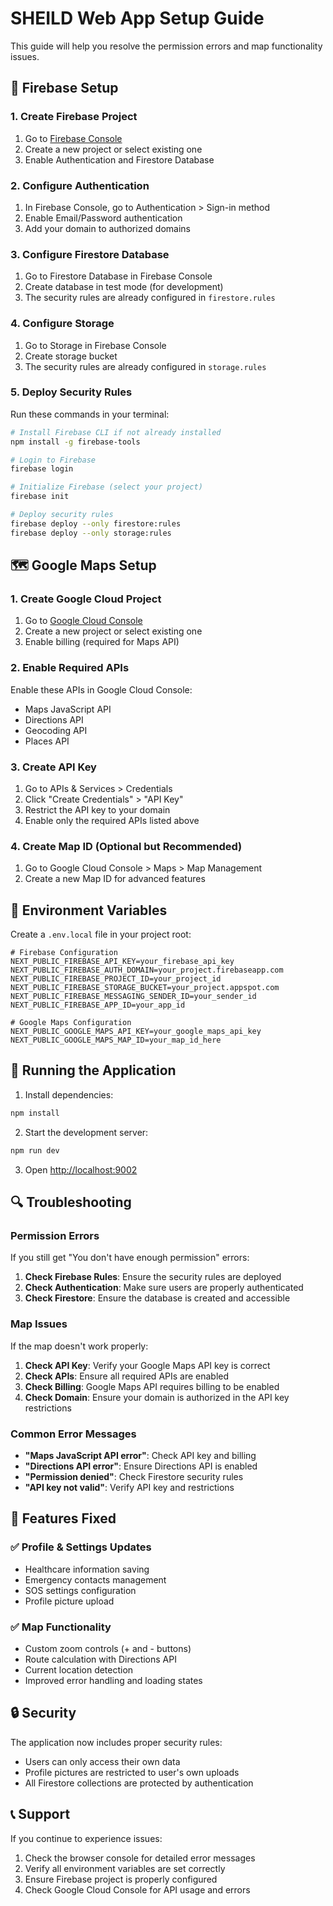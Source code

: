 # SHEILD Web App Setup Guide

This guide will help you resolve the permission errors and map functionality issues.

## 🔧 Firebase Setup

### 1. Create Firebase Project
1. Go to [Firebase Console](https://console.firebase.google.com/)
2. Create a new project or select existing one
3. Enable Authentication and Firestore Database

### 2. Configure Authentication
1. In Firebase Console, go to Authentication > Sign-in method
2. Enable Email/Password authentication
3. Add your domain to authorized domains

### 3. Configure Firestore Database
1. Go to Firestore Database in Firebase Console
2. Create database in test mode (for development)
3. The security rules are already configured in `firestore.rules`

### 4. Configure Storage
1. Go to Storage in Firebase Console
2. Create storage bucket
3. The security rules are already configured in `storage.rules`

### 5. Deploy Security Rules
Run these commands in your terminal:

```bash
# Install Firebase CLI if not already installed
npm install -g firebase-tools

# Login to Firebase
firebase login

# Initialize Firebase (select your project)
firebase init

# Deploy security rules
firebase deploy --only firestore:rules
firebase deploy --only storage:rules
```

## 🗺️ Google Maps Setup

### 1. Create Google Cloud Project
1. Go to [Google Cloud Console](https://console.cloud.google.com/)
2. Create a new project or select existing one
3. Enable billing (required for Maps API)

### 2. Enable Required APIs
Enable these APIs in Google Cloud Console:
- Maps JavaScript API
- Directions API
- Geocoding API
- Places API

### 3. Create API Key
1. Go to APIs & Services > Credentials
2. Click "Create Credentials" > "API Key"
3. Restrict the API key to your domain
4. Enable only the required APIs listed above

### 4. Create Map ID (Optional but Recommended)
1. Go to Google Cloud Console > Maps > Map Management
2. Create a new Map ID for advanced features

## 📝 Environment Variables

Create a `.env.local` file in your project root:

```env
# Firebase Configuration
NEXT_PUBLIC_FIREBASE_API_KEY=your_firebase_api_key
NEXT_PUBLIC_FIREBASE_AUTH_DOMAIN=your_project.firebaseapp.com
NEXT_PUBLIC_FIREBASE_PROJECT_ID=your_project_id
NEXT_PUBLIC_FIREBASE_STORAGE_BUCKET=your_project.appspot.com
NEXT_PUBLIC_FIREBASE_MESSAGING_SENDER_ID=your_sender_id
NEXT_PUBLIC_FIREBASE_APP_ID=your_app_id

# Google Maps Configuration
NEXT_PUBLIC_GOOGLE_MAPS_API_KEY=your_google_maps_api_key
NEXT_PUBLIC_GOOGLE_MAPS_MAP_ID=your_map_id_here
```

## 🚀 Running the Application

1. Install dependencies:
```bash
npm install
```

2. Start the development server:
```bash
npm run dev
```

3. Open [http://localhost:9002](http://localhost:9002)

## 🔍 Troubleshooting

### Permission Errors
If you still get "You don't have enough permission" errors:

1. **Check Firebase Rules**: Ensure the security rules are deployed
2. **Check Authentication**: Make sure users are properly authenticated
3. **Check Firestore**: Ensure the database is created and accessible

### Map Issues
If the map doesn't work properly:

1. **Check API Key**: Verify your Google Maps API key is correct
2. **Check APIs**: Ensure all required APIs are enabled
3. **Check Billing**: Google Maps API requires billing to be enabled
4. **Check Domain**: Ensure your domain is authorized in the API key restrictions

### Common Error Messages

- **"Maps JavaScript API error"**: Check API key and billing
- **"Directions API error"**: Ensure Directions API is enabled
- **"Permission denied"**: Check Firestore security rules
- **"API key not valid"**: Verify API key and restrictions

## 📱 Features Fixed

### ✅ Profile & Settings Updates
- Healthcare information saving
- Emergency contacts management
- SOS settings configuration
- Profile picture upload

### ✅ Map Functionality
- Custom zoom controls (+ and - buttons)
- Route calculation with Directions API
- Current location detection
- Improved error handling and loading states

## 🔒 Security

The application now includes proper security rules:
- Users can only access their own data
- Profile pictures are restricted to user's own uploads
- All Firestore collections are protected by authentication

## 📞 Support

If you continue to experience issues:
1. Check the browser console for detailed error messages
2. Verify all environment variables are set correctly
3. Ensure Firebase project is properly configured
4. Check Google Cloud Console for API usage and errors 